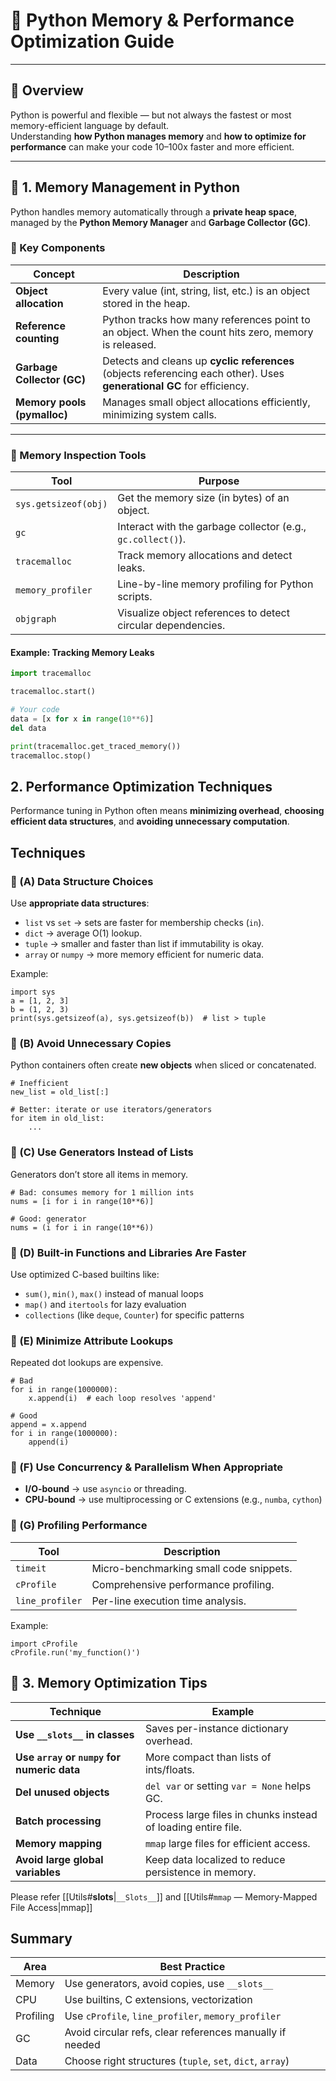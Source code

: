 # 🧠 Python Memory & Performance Optimization Guide

---

## 🧩 Overview

Python is powerful and flexible — but not always the fastest or most memory-efficient language by default.  
Understanding **how Python manages memory** and **how to optimize for performance** can make your code 10–100x faster and more efficient.

---

## 🧠 1. Memory Management in Python

Python handles memory automatically through a **private heap space**, managed by the **Python Memory Manager** and **Garbage Collector (GC)**.

### 🔹 Key Components

| Concept | Description |
|----------|--------------|
| **Object allocation** | Every value (int, string, list, etc.) is an object stored in the heap. |
| **Reference counting** | Python tracks how many references point to an object. When the count hits zero, memory is released. |
| **Garbage Collector (GC)** | Detects and cleans up **cyclic references** (objects referencing each other). Uses **generational GC** for efficiency. |
| **Memory pools (pymalloc)** | Manages small object allocations efficiently, minimizing system calls. |

---

### 🔹 Memory Inspection Tools

| Tool                 | Purpose                                                      |
| -------------------- | ------------------------------------------------------------ |
| `sys.getsizeof(obj)` | Get the memory size (in bytes) of an object.                 |
| `gc`                 | Interact with the garbage collector (e.g., `gc.collect()`).  |
| `tracemalloc`        | Track memory allocations and detect leaks.                   |
| `memory_profiler`    | Line-by-line memory profiling for Python scripts.            |
| `objgraph`           | Visualize object references to detect circular dependencies. |

#### Example: Tracking Memory Leaks
```python
import tracemalloc

tracemalloc.start()

# Your code
data = [x for x in range(10**6)]
del data

print(tracemalloc.get_traced_memory())
tracemalloc.stop()
```

## 2. Performance Optimization Techniques

Performance tuning in Python often means **minimizing overhead**, **choosing efficient data structures**, and **avoiding unnecessary computation**.

## **Techniques**

### 🔹 (A) Data Structure Choices

Use **appropriate data structures**:

- `list` vs `set` → sets are faster for membership checks (`in`).
- `dict` → average O(1) lookup.
- `tuple` → smaller and faster than list if immutability is okay.
- `array` or `numpy` → more memory efficient for numeric data.

Example:

```
import sys
a = [1, 2, 3]
b = (1, 2, 3)
print(sys.getsizeof(a), sys.getsizeof(b))  # list > tuple
```

### 🔹 (B) Avoid Unnecessary Copies

Python containers often create **new objects** when sliced or concatenated.

```
# Inefficient
new_list = old_list[:]  

# Better: iterate or use iterators/generators
for item in old_list:
    ...
```

### 🔹 (C) Use Generators Instead of Lists

Generators don’t store all items in memory.

```
# Bad: consumes memory for 1 million ints
nums = [i for i in range(10**6)]

# Good: generator
nums = (i for i in range(10**6))
```

### 🔹 (D) Built-in Functions and Libraries Are Faster

Use optimized C-based builtins like:

- `sum()`, `min()`, `max()` instead of manual loops
- `map()` and `itertools` for lazy evaluation
- `collections` (like `deque`, `Counter`) for specific patterns

### 🔹 (E) Minimize Attribute Lookups

Repeated dot lookups are expensive.

```
# Bad
for i in range(1000000):
    x.append(i)  # each loop resolves 'append'

# Good
append = x.append
for i in range(1000000):
    append(i)

```

### 🔹 (F) Use Concurrency & Parallelism When Appropriate

- **I/O-bound** → use `asyncio` or threading.
- **CPU-bound** → use multiprocessing or C extensions (e.g., `numba`, `cython`)

### 🔹 (G) Profiling Performance

|Tool|Description|
|---|---|
|`timeit`|Micro-benchmarking small code snippets.|
|`cProfile`|Comprehensive performance profiling.|
|`line_profiler`|Per-line execution time analysis.|

Example:
```
import cProfile
cProfile.run('my_function()')
```

## 🧩 3. **Memory Optimization Tips**

| Technique                                   | Example                                                       |
| ------------------------------------------- | ------------------------------------------------------------- |
| **Use `__slots__` in classes**              | Saves per-instance dictionary overhead.                       |
| **Use `array` or `numpy` for numeric data** | More compact than lists of ints/floats.                       |
| **Del unused objects**                      | `del var` or setting `var = None` helps GC.                   |
| **Batch processing**                        | Process large files in chunks instead of loading entire file. |
| **Memory mapping**                          | `mmap` large files for efficient access.                      |
| **Avoid large global variables**            | Keep data localized to reduce persistence in memory.          |

Please refer [[Utils#__slots__|`__Slots__`]] and [[Utils#`mmap` — Memory-Mapped File Access|mmap]]
## Summary

| Area      | Best Practice                                             |
| --------- | --------------------------------------------------------- |
| Memory    | Use generators, avoid copies, use `__slots__`             |
| CPU       | Use builtins, C extensions, vectorization                 |
| Profiling | Use `cProfile`, `line_profiler`, `memory_profiler`        |
| GC        | Avoid circular refs, clear references manually if needed  |
| Data      | Choose right structures (`tuple`, `set`, `dict`, `array`) |